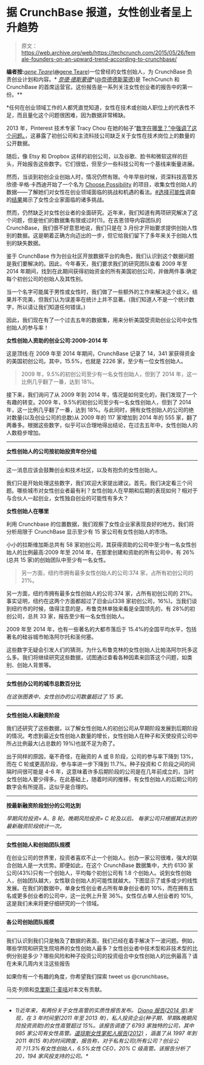 # 据 CrunchBase  报道，女性创业者呈上升趋势

> 原文：<https://web.archive.org/web/https://techcrunch.com/2015/05/26/female-founders-on-an-upward-trend-according-to-crunchbase/>

**编者按:***[*gene Teare*](https://web.archive.org/web/20230323153426/https://www.crunchbase.com/person/gene-teare)*([~~@~~gene Teare](https://web.archive.org/web/20230323153426/https://twitter.com/geneteare))一位曾经的女性创始人，为 CrunchBase 负责创业计划和内容。* [*奈德·德斯蒙德*](https://web.archive.org/web/20230323153426/https://techcrunch.com/author/ned-desmond/)*([@奈德德斯蒙德](https://web.archive.org/web/20230323153426/https://twitter.com/neddesmond))是 TechCrunch 和 CrunchBase 的首席运营官。这份报告是一系列关注女性创业者的报告中的第一份。**

 *任何在创业领域工作的人都凭直觉知道，女性在技术或创始人职位上的代表性不足，而且量化这个问题很困难，因为数据非常稀缺。

2013 年，Pinterest 技术专家 Tracy Chou 在她的帖子“[数字在哪里？”中强调了这个问题。](https://web.archive.org/web/20230323153426/https://medium.com/@triketora/where-are-the-numbers-cb997a57252)，这暴露了初创公司和主流科技公司缺乏关于女性在技术岗位上的数量的公开数据。

随后，像 Etsy 和 Dropbox 这样的初创公司，以及谷歌、脸书和微软这样的巨头，开始报告这些数字。它们很低，但至少一些科技公司有一个基线来衡量进展。

然而，当谈到初创企业创始人时，情况仍然有限。今年早些时候，资深科技高管苏欣德·辛格·卡西迪开始了一个名为 [Choose Possibility](https://web.archive.org/web/20230323153426/https://medium.com/@sukhindersinghcassidy/tech-women-choose-possibility-eba5e605a57d) 的项目，收集女性创始人的数据——了解她们对女性在创业领域面临的挑战和机遇的看法。[#选择可能性](https://web.archive.org/web/20230323153426/https://twitter.com/hashtag/choosepossibility)调查的[结果](https://web.archive.org/web/20230323153426/https://medium.com/@sukhindersinghcassidy/tech-women-choose-possibility-eba5e605a57d)揭示了女性企业家面临的诸多挑战。

然而，仍然缺乏对女性创业者的全面研究。近年来，我们知道有两项研究解决了这个问题，但是他们的数据集有限或过时(1)。在吉恩领导内容团队的 CrunchBase，我们很不好意思地说，我们只是在 3 月份才开始要求提供创始人性别的数据。这是朝着正确方向迈出的一步，但它给我们留下了多年来关于创始人性别的缺失数据。

鉴于 CrunchBase 作为创业社区开放数据平台的角色，我们认识到这个数据问题是我们要解决的。因此，今年春天，我们要求我们的研究团队查看 2009 年至 2014 年期间，找到在此期间获得初始资金的所有美国初创公司，并做两件事:确定每个初创公司的创始人及其性别。

当一个名字可能属于男性或女性时，我们做了一些额外的工作来解决这个歧义。结果并不完美，但我们认为误差率在统计上并不显著。(我们知道人不是一个统计数字，所以请让我们知道任何错误。)

因此，我们现在有了一个过去五年的数据集，用来分析美国受资助创业公司中女性创始人的参与率！

**女性创始人资助的创业公司:2009-2014 年**

这是顶线:在 2009 年至 2014 年期间，CrunchBase 记录了 14，341 家获得资金的美国初创公司。其中，15.5%，也就是 2226 家，至少有一位女性创始人。

> 2009 年，9.5%的初创公司至少有一名女性创始人，但到了 2014 年，这一比例几乎翻了一番，达到 18%。

接下来，我们询问了从 2009 年到 2014 年，情况是如何变化的，我们发现了一个有趣的转变。2009 年，9.5%的初创公司至少有一名女性创始人，但到了 2014 年，这一比例几乎翻了一番，达到 18%。与此同时，拥有女性创始人的公司的绝对数量(以及创业公司的总数)从 2009 年的 117 家增加到 2014 年的 555 家，翻了两番多。根据这些数字，似乎可以合理地得出结论，在过去五年中，女性创始人的人数稳步增加。

* * *

**女性创始人的公司按初始投资年份分组**

* * *

这一消息应该会鼓舞创业和技术社区，以及有抱负的女性创始人。

我们只是开始处理这些数字，我们欢迎大家提出建议。首先，我们决定看三个问题。哪些城市对女性创业者最有利？女性创始人在早期和后期的表现如何？相对于与合伙人一起创业，女性独自创业的可能性有多大？

**女性创始人在哪里**

利用 Crunchbase 的位置数据，我们观察了女性企业家表现良好的地方。我们将分析局限于 CrunchBase 显示至少有 15 家公司有女性创始人的市场。

小小的拉斯维加斯总共有 58 家初创公司，其获得资助的公司中至少有一名女性创始人的比例最高:2009 年至 2014 年，在那里创建和资助的所有公司中，有 26%(总共 15 家)的创始团队中至少有一名女性。

> 另一方面，纽约市拥有最多女性创始人的公司:374 家，占所有初创公司的 21%。

另一方面，纽约市拥有最多女性创始人的公司:374 家，占所有初创公司的 21%。事实证明，纽约在这两个方面都超过了旧金山(338 家初创公司，16%)。当我们谈到纽约市的时候，值得注意的是，布鲁克林单独来看是全国领先的，有 28%的初创公司，总共 33 家，报告至少有一名女性创始人。

2009 年至 2014 年，也有一些著名的大都市落后于 15.4%的全国平均水平，包括著名的硅谷城市帕洛阿尔托和圣何塞。

这些数字无疑会引发人们的猜测，为什么布鲁克林的女性创始人比帕洛阿尔托多这么多。我们将继续研究这些数据，试图通过查看各种因素来回答这个问题，如类别、创始人背景等。

* * *

**女性创办公司的城市总数百分比**

*在这张图表中，女性创办的公司数量超过了 15 家。*

* * *

**女性创始人和融资阶段**

我们还研究了这些数据，以了解女性创始人的初创公司从早期阶段发展到后期阶段的情况。考虑到最近女性创始人数量的增长，女性创始人在种子和天使投资公司中所占比例最大(占总数的 19%)也就不足为奇了。

出于同样的原因，毫不奇怪，在融资的 A 或 B 阶段，公司的参与率下降到 13%，而在 C 轮或更高阶段，参与率进一步下降到 11.7%。种子投资和 C 阶段之间的间隔时间很可能是 4-6 年，这意味着许多后期阶段的公司是在几年前成立的，当时女性创始人要少得多。在此基础上，随着时间的推移，有女性创始人的后期公司的数字会有所提高，这似乎是合理的。

* * *

**按最新融资阶段划分的公司达到**

*早期风险投资= A、B 轮。晚期风险投资= C 轮及以后。* *每家公司只根据其达到的最新融资阶段统计一次。*

* * *

**女性创始人和创始团队规模**

在创业公司的世界里，投资者喜欢不止一个创始人。创办一家公司很难，强大的联合创始人是一大优势。即便如此，在这个 CrunchBase 数据集中，大约 6130 家公司(43%)只有一个创始人，平均每个初创公司有 1.8 个创始人。说到女性创始人，创始团队越大，女性联合创始人的可能性就越大。下图显示了或多或少的线性发展。在我们的数据中，单身女性创业者占所有单身创业者的 10%，而在拥有五名或更多创业者的公司中，这一比例上升至 36%。女性仅占单人创业者的 10%,这是我们未来将更仔细研究的一个领域。

* * *

**各公司创始团队规模**

* * *

我们认识到我们只是触及了数据的表面，我们已经在着手解决下一波问题。例如，哪些学院和研究生院培养的女性创始人最多？女性创业者中技术型和非技术型的比例分别是多少？哪些风险和种子投资公司的投资组合中女性创始人的比例最高？请在未来几周内关注这些报告

如果你有一个有趣的角度，你希望我们探索 tweet us @crunchbase。

马克·列侬和[克里斯汀·麦咭](https://web.archive.org/web/20230323153426/https://www.crunchbase.com/person/christine-magee)对本文有贡献。

* * *

*   ###### 1)近年来，有两份关于女性高管的实质性报告发布。 [Diana 报告(2014 年)](https://web.archive.org/web/20230323153426/http://www.babson.edu/Academics/centers/blank-center/global-research/diana/Pages/home.aspx)发现，在 3 年时间里(2011 年至 2013 年)，私人投资企业(种子期、早期&晚期风险投资资助)的女性高管超过 15%。该报告调查了 6793 家独特的公司，其中 985 家公司有女性高管。[道琼斯女性掌舵人报告(2012)](https://web.archive.org/web/20230323153426/http://www.dowjones.com/collateral/files/WomenPE_report_final.pdf) ，涵盖了从 1997 年到 2011 年(15 年)的时间跨度，报告称，对于私有公司(所有公司？创业公司？)1.3%有女性创始人，6.5%女性 CEO，20% C 级高管。该报告分析了 20，194 家风投支持的公司。*